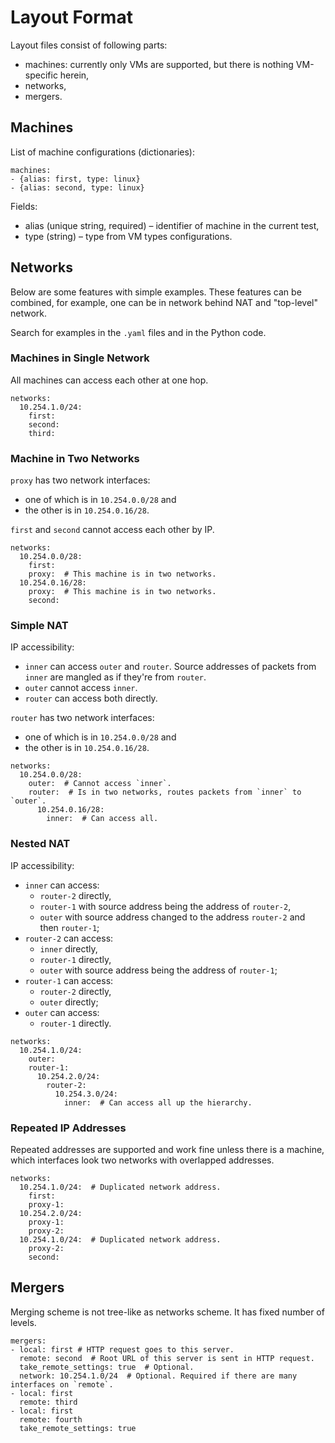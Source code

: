 # Layout Format

Layout files consist of following parts:
- machines:
  currently only VMs are supported, but there is nothing VM-specific herein,
- networks,
- mergers.

## Machines

List of machine configurations (dictionaries):
```
machines:
- {alias: first, type: linux}
- {alias: second, type: linux}
```

Fields:
- alias (unique string, required) – identifier of machine in the current test,
- type (string) – type from VM types configurations.

## Networks

Below are some features with simple examples. These features can be combined, for example, one
can be in network behind NAT and "top-level" network.

Search for examples in the `.yaml` files and in the Python code.

### Machines in Single Network

All machines can access each other at one hop.

```{.yaml}
networks:
  10.254.1.0/24:
    first:
    second:
    third:
```

### Machine in Two Networks

`proxy` has two network interfaces:
- one of which is in `10.254.0.0/28` and
- the other is in `10.254.0.16/28`.

`first` and `second` cannot access each other by IP.

```{.yaml}
networks:
  10.254.0.0/28:
    first:
    proxy:  # This machine is in two networks.
  10.254.0.16/28:
    proxy:  # This machine is in two networks.
    second:
```

### Simple NAT

IP accessibility:
- `inner` can access `outer` and `router`. Source addresses of packets from `inner` are mangled as
if they're from `router`.
- `outer` cannot access `inner`.
- `router` can access both directly.

`router` has two network interfaces:
- one of which is in `10.254.0.0/28` and
- the other is in `10.254.0.16/28`.

```{.yaml}
networks:
  10.254.0.0/28:
    outer:  # Cannot access `inner`.
    router:  # Is in two networks, routes packets from `inner` to `outer`.
      10.254.0.16/28:
        inner:  # Can access all.
```

### Nested NAT

IP accessibility:
- `inner` can access:
  - `router-2` directly,
  - `router-1` with source address being the address of `router-2`,
  - `outer` with source address changed to the address `router-2` and then `router-1`;
- `router-2` can access:
  - `inner` directly,
  - `router-1` directly,
  - `outer` with source address being the address of `router-1`;
- `router-1` can access:
  - `router-2` directly,
  - `outer` directly;
- `outer` can access:
  - `router-1` directly.

```{.yaml}
networks:
  10.254.1.0/24:
    outer:
    router-1:
      10.254.2.0/24:
        router-2:
          10.254.3.0/24:
            inner:  # Can access all up the hierarchy.
```

### Repeated IP Addresses

Repeated addresses are supported and work fine unless there is a machine, which interfaces look
two networks with overlapped addresses.

```{.yaml}
networks:
  10.254.1.0/24:  # Duplicated network address.
    first:
    proxy-1:
  10.254.2.0/24:
    proxy-1:
    proxy-2:
  10.254.1.0/24:  # Duplicated network address.
    proxy-2:
    second:
```

## Mergers

Merging scheme is not tree-like as networks scheme. It has fixed number of levels.

```{.yaml}
mergers:
- local: first # HTTP request goes to this server.
  remote: second  # Root URL of this server is sent in HTTP request.
  take_remote_settings: true  # Optional.
  network: 10.254.1.0/24  # Optional. Required if there are many interfaces on `remote`.
- local: first
  remote: third
- local: first
  remote: fourth
  take_remote_settings: true
```

